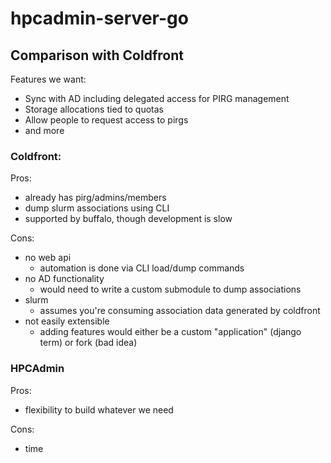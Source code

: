 # hpcadmin-server-go

## Comparison with Coldfront

Features we want:

- Sync with AD including delegated access for PIRG management
- Storage allocations tied to quotas
- Allow people to request access to pirgs
- and more

### Coldfront:

Pros:

- already has pirg/admins/members
- dump slurm associations using CLI
- supported by buffalo, though development is slow

Cons:

- no web api
  - automation is done via CLI load/dump commands
- no AD functionality
  - would need to write a custom submodule to dump associations
- slurm
  - assumes you're consuming association data generated by coldfront
- not easily extensible
  - adding features would either be a custom "application" (django term) or fork
    (bad idea)

### HPCAdmin

Pros:

- flexibility to build whatever we need

Cons:

- time
